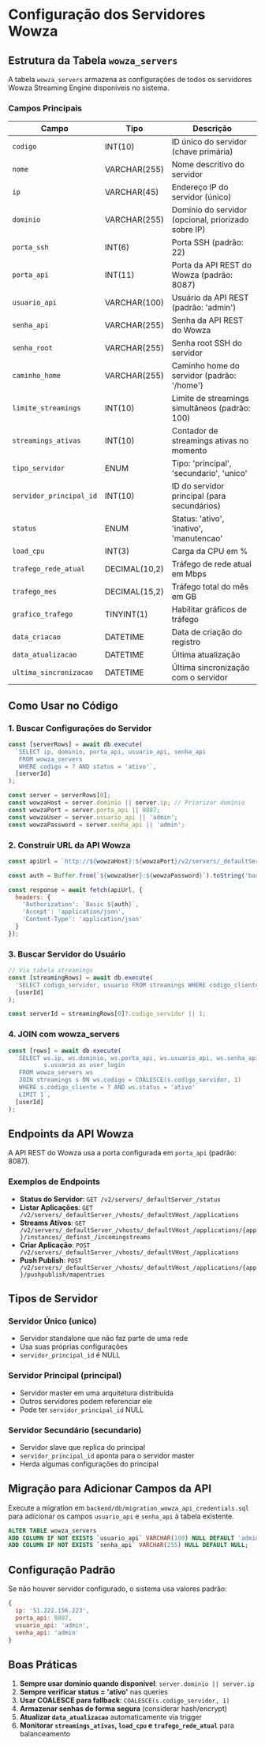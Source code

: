 # Configuração dos Servidores Wowza

## Estrutura da Tabela `wowza_servers`

A tabela `wowza_servers` armazena as configurações de todos os servidores Wowza Streaming Engine disponíveis no sistema.

### Campos Principais

| Campo | Tipo | Descrição |
|-------|------|-----------|
| `codigo` | INT(10) | ID único do servidor (chave primária) |
| `nome` | VARCHAR(255) | Nome descritivo do servidor |
| `ip` | VARCHAR(45) | Endereço IP do servidor (único) |
| `dominio` | VARCHAR(255) | Domínio do servidor (opcional, priorizado sobre IP) |
| `porta_ssh` | INT(6) | Porta SSH (padrão: 22) |
| `porta_api` | INT(11) | Porta da API REST do Wowza (padrão: 8087) |
| `usuario_api` | VARCHAR(100) | Usuário da API REST (padrão: 'admin') |
| `senha_api` | VARCHAR(255) | Senha da API REST do Wowza |
| `senha_root` | VARCHAR(255) | Senha root SSH do servidor |
| `caminho_home` | VARCHAR(255) | Caminho home do servidor (padrão: '/home') |
| `limite_streamings` | INT(10) | Limite de streamings simultâneos (padrão: 100) |
| `streamings_ativas` | INT(10) | Contador de streamings ativas no momento |
| `tipo_servidor` | ENUM | Tipo: 'principal', 'secundario', 'unico' |
| `servidor_principal_id` | INT(10) | ID do servidor principal (para secundários) |
| `status` | ENUM | Status: 'ativo', 'inativo', 'manutencao' |
| `load_cpu` | INT(3) | Carga da CPU em % |
| `trafego_rede_atual` | DECIMAL(10,2) | Tráfego de rede atual em Mbps |
| `trafego_mes` | DECIMAL(15,2) | Tráfego total do mês em GB |
| `grafico_trafego` | TINYINT(1) | Habilitar gráficos de tráfego |
| `data_criacao` | DATETIME | Data de criação do registro |
| `data_atualizacao` | DATETIME | Última atualização |
| `ultima_sincronizacao` | DATETIME | Última sincronização com o servidor |

## Como Usar no Código

### 1. Buscar Configurações do Servidor

```javascript
const [serverRows] = await db.execute(
  `SELECT ip, dominio, porta_api, usuario_api, senha_api
   FROM wowza_servers
   WHERE codigo = ? AND status = 'ativo'`,
  [serverId]
);

const server = serverRows[0];
const wowzaHost = server.dominio || server.ip; // Priorizar domínio
const wowzaPort = server.porta_api || 8087;
const wowzaUser = server.usuario_api || 'admin';
const wowzaPassword = server.senha_api || 'admin';
```

### 2. Construir URL da API Wowza

```javascript
const apiUrl = `http://${wowzaHost}:${wowzaPort}/v2/servers/_defaultServer_/...`;

const auth = Buffer.from(`${wowzaUser}:${wowzaPassword}`).toString('base64');

const response = await fetch(apiUrl, {
  headers: {
    'Authorization': `Basic ${auth}`,
    'Accept': 'application/json',
    'Content-Type': 'application/json'
  }
});
```

### 3. Buscar Servidor do Usuário

```javascript
// Via tabela streamings
const [streamingRows] = await db.execute(
  'SELECT codigo_servidor, usuario FROM streamings WHERE codigo_cliente = ? LIMIT 1',
  [userId]
);

const serverId = streamingRows[0]?.codigo_servidor || 1;
```

### 4. JOIN com wowza_servers

```javascript
const [rows] = await db.execute(
  `SELECT ws.ip, ws.dominio, ws.porta_api, ws.usuario_api, ws.senha_api,
          s.usuario as user_login
   FROM wowza_servers ws
   JOIN streamings s ON ws.codigo = COALESCE(s.codigo_servidor, 1)
   WHERE s.codigo_cliente = ? AND ws.status = 'ativo'
   LIMIT 1`,
  [userId]
);
```

## Endpoints da API Wowza

A API REST do Wowza usa a porta configurada em `porta_api` (padrão: 8087).

### Exemplos de Endpoints

- **Status do Servidor**: `GET /v2/servers/_defaultServer_/status`
- **Listar Aplicações**: `GET /v2/servers/_defaultServer_/vhosts/_defaultVHost_/applications`
- **Streams Ativos**: `GET /v2/servers/_defaultServer_/vhosts/_defaultVHost_/applications/{app}/instances/_definst_/incomingstreams`
- **Criar Aplicação**: `POST /v2/servers/_defaultServer_/vhosts/_defaultVHost_/applications`
- **Push Publish**: `POST /v2/servers/_defaultServer_/vhosts/_defaultVHost_/applications/{app}/pushpublish/mapentries`

## Tipos de Servidor

### Servidor Único (unico)
- Servidor standalone que não faz parte de uma rede
- Usa suas próprias configurações
- `servidor_principal_id` é NULL

### Servidor Principal (principal)
- Servidor master em uma arquitetura distribuída
- Outros servidores podem referenciar ele
- Pode ter `servidor_principal_id` NULL

### Servidor Secundário (secundario)
- Servidor slave que replica do principal
- `servidor_principal_id` aponta para o servidor master
- Herda algumas configurações do principal

## Migração para Adicionar Campos da API

Execute a migration em `backend/db/migration_wowza_api_credentials.sql` para adicionar os campos `usuario_api` e `senha_api` à tabela existente.

```sql
ALTER TABLE wowza_servers
ADD COLUMN IF NOT EXISTS `usuario_api` VARCHAR(100) NULL DEFAULT 'admin',
ADD COLUMN IF NOT EXISTS `senha_api` VARCHAR(255) NULL DEFAULT NULL;
```

## Configuração Padrão

Se não houver servidor configurado, o sistema usa valores padrão:

```javascript
{
  ip: '51.222.156.223',
  porta_api: 8087,
  usuario_api: 'admin',
  senha_api: 'admin'
}
```

## Boas Práticas

1. **Sempre usar domínio quando disponível**: `server.dominio || server.ip`
2. **Sempre verificar status = 'ativo'** nas queries
3. **Usar COALESCE para fallback**: `COALESCE(s.codigo_servidor, 1)`
4. **Armazenar senhas de forma segura** (considerar hash/encrypt)
5. **Atualizar `data_atualizacao`** automaticamente via trigger
6. **Monitorar `streamings_ativas`, `load_cpu` e `trafego_rede_atual`** para balanceamento
